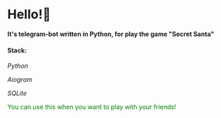 <h1>Hello!👋</h1>
<b>It's telegram-bot written in Python, for play the game "Secret Santa"</b>
<h4>Stack:</h4>
<div clacc="stack">
  <p><i>Python</i></p>
  <p><i>Aiogram</i></p>
  <p><i>SQLite</i></p>
</div>

<div>
  <p style="color: green">You can use this when you want to play with your friends!</p>
</div>
